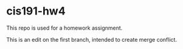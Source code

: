 cis191-hw4
==========
This repo is used for a homework assignment.

This is an edit on the first branch, intended to create merge conflict.
